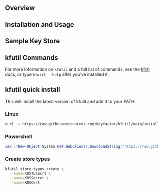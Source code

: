 ## Overview


## Installation and Usage

## Sample Key Store 

## kfutil Commands
For more information on `kfutil` and a full list of commands, see the [kfctl](https://github.com/Keyfactor/kfutil/blob/main/docs/kfutil.md) docs, or type `kfutil --help` after you've installed it.

## kfutil quick install
This will install the latest version of kfutil and add it to your PATH.

### Linux
```bash
curl -s https://raw.githubusercontent.com/Keyfactor/kfutil/main/install.sh | bash
```

### Powershell
```powershell
iex ((New-Object System.Net.WebClient).DownloadString('https://raw.githubusercontent.com/Keyfactor/kfutil/main/install.ps1'))
```
### Create store types

```bash
kfutil store-types create \
  --name=K8STLSecrt \
  --name=K8SSecret \
  --name=K8SCert
```

